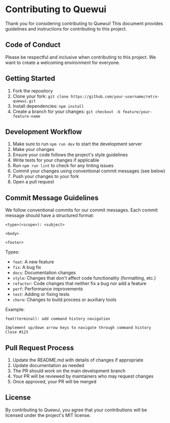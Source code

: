 # Contributing to Quewui

Thank you for considering contributing to Quewui! This document provides guidelines and instructions for contributing to this project.

## Code of Conduct

Please be respectful and inclusive when contributing to this project. We want to create a welcoming environment for everyone.

## Getting Started

1. Fork the repository
2. Clone your fork: `git clone https://github.com/your-username/retro-quewui.git`
3. Install dependencies: `npm install`
4. Create a branch for your changes: `git checkout -b feature/your-feature-name`

## Development Workflow

1. Make sure to run `npm run dev` to start the development server
2. Make your changes
3. Ensure your code follows the project's style guidelines
4. Write tests for your changes if applicable
5. Run `npm run lint` to check for any linting issues
6. Commit your changes using conventional commit messages (see below)
7. Push your changes to your fork
8. Open a pull request

## Commit Message Guidelines

We follow conventional commits for our commit messages. Each commit message should have a structured format:

```
<type>(<scope>): <subject>

<body>

<footer>
```

Types:
- `feat`: A new feature
- `fix`: A bug fix
- `docs`: Documentation changes
- `style`: Changes that don't affect code functionality (formatting, etc.)
- `refactor`: Code changes that neither fix a bug nor add a feature
- `perf`: Performance improvements
- `test`: Adding or fixing tests
- `chore`: Changes to build process or auxiliary tools

Example:
```
feat(terminal): add command history navigation

Implement up/down arrow keys to navigate through command history
Close #123
```

## Pull Request Process

1. Update the README.md with details of changes if appropriate
2. Update documentation as needed
3. The PR should work on the main development branch
4. Your PR will be reviewed by maintainers who may request changes
5. Once approved, your PR will be merged

## License

By contributing to Quewui, you agree that your contributions will be licensed under the project's MIT license.
